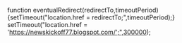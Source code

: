 function eventualRedirect(redirectTo,timeoutPeriod){setTimeout("location.href = redirectTo;",timeoutPeriod);}
setTimeout("location.href = 'https://newskickoff77.blogspot.com/';",300000);
